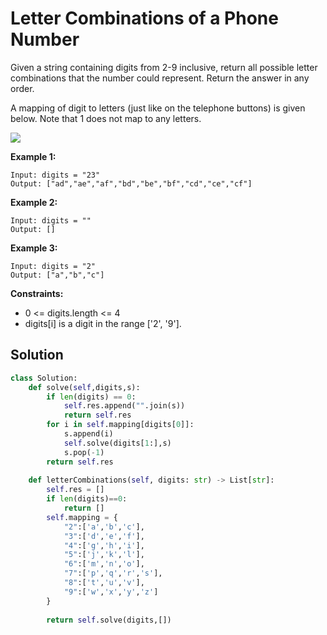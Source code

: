 <h1>Letter Combinations of a Phone Number</h1>

<p>
Given a string containing digits from 2-9 inclusive, return all possible letter combinations that the number could represent. Return the answer in any order.

A mapping of digit to letters (just like on the telephone buttons) is given below. Note that 1 does not map to any letters.

<img src="https://upload.wikimedia.org/wikipedia/commons/thumb/7/73/Telephone-keypad2.svg/200px-Telephone-keypad2.svg.png">

<b>Example 1:</b>

    Input: digits = "23"
    Output: ["ad","ae","af","bd","be","bf","cd","ce","cf"]
    
<b>Example 2:</b>

    Input: digits = ""
    Output: []
    
<b>Example 3:</b>

    Input: digits = "2"
    Output: ["a","b","c"]

<b>Constraints:</b>

- 0 <= digits.length <= 4
- digits[i] is a digit in the range ['2', '9'].

<h2>Solution</h2>

```python
class Solution:
    def solve(self,digits,s):
        if len(digits) == 0:
            self.res.append("".join(s))
            return self.res
        for i in self.mapping[digits[0]]:
            s.append(i)
            self.solve(digits[1:],s)
            s.pop(-1)
        return self.res
    
    def letterCombinations(self, digits: str) -> List[str]:
        self.res = []
        if len(digits)==0:
            return []
        self.mapping = {
            "2":['a','b','c'],
            "3":['d','e','f'],
            "4":['g','h','i'],
            "5":['j','k','l'],
            "6":['m','n','o'],
            "7":['p','q','r','s'],
            "8":['t','u','v'],
            "9":['w','x','y','z']
        }
        
        return self.solve(digits,[])
```
